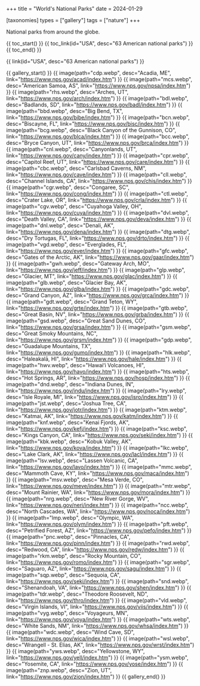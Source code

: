 +++
title = "World's National Parks"
date = 2024-01-29

[taxonomies]
types = ["gallery"]
tags = ["nature"]
+++

National parks from around the globe.

<!-- more -->

{{ toc_start() }}
{{ toc_link(id="USA", desc="63 American national parks") }}
{{ toc_end() }}

{{ link(id="USA", desc="63 American national parks") }}

{{ gallery_start() }}
{{ image(path="cdp.webp", desc="Acadia, ME", link="https://www.nps.gov/acad/index.htm") }}
{{ image(path="mcs.webp", desc="American Samoa, AS", link="https://www.nps.gov/npsa/index.htm") }}
{{ image(path="rhs.webp", desc="Arches, UT", link="https://www.nps.gov/arch/index.htm") }}
{{ image(path="bdl.webp", desc="Badlands, SD", link="https://www.nps.gov/badl/index.htm") }}
{{ image(path="bbd.webp", desc="Big Bend, TX", link="https://www.nps.gov/bibe/index.htm") }}
{{ image(path="bcn.webp", desc="Biscayne, FL", link="https://www.nps.gov/bisc/index.htm") }}
{{ image(path="bcg.webp", desc="Black Canyon of the Gunnison, CO", link="https://www.nps.gov/blca/index.htm") }}
{{ image(path="bcc.webp", desc="Bryce Canyon, UT", link="https://www.nps.gov/brca/index.htm") }}
{{ image(path="cnl.webp", desc="Canyonlands, UT", link="https://www.nps.gov/cany/index.htm") }}
{{ image(path="cpr.webp", desc="Capitol Reef, UT", link="https://www.nps.gov/care/index.htm") }}
{{ image(path="cbc.webp", desc="Carlsbad Caverns, NM", link="https://www.nps.gov/cave/index.htm") }}
{{ image(path="cll.webp", desc="Channel Islands, CA", link="https://www.nps.gov/chis/index.htm") }}
{{ image(path="cgr.webp", desc="Congaree, SC", link="https://www.nps.gov/cong/index.htm") }}
{{ image(path="ctl.webp", desc="Crater Lake, OR", link="https://www.nps.gov/crla/index.htm") }}
{{ image(path="cgv.webp", desc="Cuyahoga Valley, OH", link="https://www.nps.gov/cuya/index.htm") }}
{{ image(path="dvl.webp", desc="Death Valley, CA", link="https://www.nps.gov/deva/index.htm") }}
{{ image(path="dnl.webp", desc="Denali, AK", link="https://www.nps.gov/dena/index.htm") }}
{{ image(path="dtg.webp", desc="Dry Tortugas, FL", link="https://www.nps.gov/drto/index.htm") }}
{{ image(path="vgd.webp", desc="Everglades, FL", link="https://www.nps.gov/ever/index.htm") }}
{{ image(path="gfc.webp", desc="Gates of the Arctic, AK", link="https://www.nps.gov/gaar/index.htm") }}
{{ image(path="gwh.webp", desc="Gateway Arch, MO", link="https://www.nps.gov/jeff/index.htm") }}
{{ image(path="glp.webp", desc="Glacier, MT", link="https://www.nps.gov/glac/index.htm") }}
{{ image(path="glb.webp", desc="Glacier Bay, AK", link="https://www.nps.gov/glba/index.htm") }}
{{ image(path="gdc.webp", desc="Grand Canyon, AZ", link="https://www.nps.gov/grca/index.htm") }}
{{ image(path="gdt.webp", desc="Grand Teton, WY", link="https://www.nps.gov/grte/index.htm") }}
{{ image(path="gtb.webp", desc="Great Basin, NV", link="https://www.nps.gov/grba/index.htm") }}
{{ image(path="gsd.webp", desc="Great Sand Dunes, CO", link="https://www.nps.gov/grsa/index.htm") }}
{{ image(path="gsm.webp", desc="Great Smoky Mountains, NC", link="https://www.nps.gov/grsm/index.htm") }}
{{ image(path="gdp.webp", desc="Guadalupe Mountains, TX", link="https://www.nps.gov/gumo/index.htm") }}
{{ image(path="hlk.webp", desc="Haleakalā, HI", link="https://www.nps.gov/hale/index.htm") }}
{{ image(path="hwv.webp", desc="Hawaiʻi Volcanoes, HI", link="https://www.nps.gov/havo/index.htm") }}
{{ image(path="hts.webp", desc="Hot Springs, AR", link="https://www.nps.gov/hosp/index.htm") }}
{{ image(path="dnd.webp", desc="Indiana Dunes, IN", link="https://www.nps.gov/indu/index.htm") }}
{{ image(path="lry.webp", desc="Isle Royale, MI", link="https://www.nps.gov/isro/index.htm") }}
{{ image(path="jst.webp", desc="Joshua Tree, CA", link="https://www.nps.gov/jotr/index.htm") }}
{{ image(path="ktm.webp", desc="Katmai, AK", link="https://www.nps.gov/katm/index.htm") }}
{{ image(path="knf.webp", desc="Kenai Fjords, AK", link="https://www.nps.gov/kefj/index.htm") }}
{{ image(path="ksc.webp", desc="Kings Canyon, CA", link="https://www.nps.gov/seki/index.htm") }}
{{ image(path="kbk.webp", desc="Kobuk Valley, AK", link="https://www.nps.gov/kova/index.htm") }}
{{ image(path="lkc.webp", desc="Lake Clark, AK", link="https://www.nps.gov/lacl/index.htm") }}
{{ image(path="lsv.webp", desc="Lassen Volcanic, CA", link="https://www.nps.gov/lavo/index.htm") }}
{{ image(path="mmc.webp", desc="Mammoth Cave, KY", link="https://www.nps.gov/maca/index.htm") }}
{{ image(path="msv.webp", desc="Mesa Verde, CO", link="https://www.nps.gov/meve/index.htm") }}
{{ image(path="mtr.webp", desc="Mount Rainier, WA", link="https://www.nps.gov/mora/index.htm") }}
{{ image(path="nrg.webp", desc="New River Gorge, WV", link="https://www.nps.gov/neri/index.htm") }}
{{ image(path="ncc.webp", desc="North Cascades, WA", link="https://www.nps.gov/noca/index.htm") }}
{{ image(path="lmp.webp", desc="Olympic, WA", link="https://www.nps.gov/olym/index.htm") }}
{{ image(path="pft.webp", desc="Petrified Forest, AZ", link="https://www.nps.gov/pefo/index.htm") }}
{{ image(path="pnc.webp", desc="Pinnacles, CA", link="https://www.nps.gov/pinn/index.htm") }}
{{ image(path="rwd.webp", desc="Redwood, CA", link="https://www.nps.gov/redw/index.htm") }}
{{ image(path="rkm.webp", desc="Rocky Mountain, CO", link="https://www.nps.gov/romo/index.htm") }}
{{ image(path="sgr.webp", desc="Saguaro, AZ", link="https://www.nps.gov/sagu/index.htm") }}
{{ image(path="sqp.webp", desc="Sequoia, CA", link="https://www.nps.gov/seki/index.htm") }}
{{ image(path="snd.webp", desc="Shenandoah, VA", link="https://www.nps.gov/shen/index.htm") }}
{{ image(path="tdr.webp", desc="Theodore Roosevelt, ND", link="https://www.nps.gov/thro/index.htm") }}
{{ image(path="vld.webp", desc="Virgin Islands, VI", link="https://www.nps.gov/viis/index.htm") }}
{{ image(path="vyg.webp", desc="Voyageurs, MN", link="https://www.nps.gov/voya/index.htm") }}
{{ image(path="wts.webp", desc="White Sands, NM", link="https://www.nps.gov/whsa/index.htm") }}
{{ image(path="wdc.webp", desc="Wind Cave, SD", link="https://www.nps.gov/wica/index.htm") }}
{{ image(path="wsl.webp", desc="Wrangell - St. Elias, AK", link="https://www.nps.gov/wrst/index.htm") }}
{{ image(path="yws.webp", desc="Yellowstone, WY", link="https://www.nps.gov/yell/index.htm") }}
{{ image(path="ysm.webp", desc="Yosemite, CA", link="https://www.nps.gov/yose/index.htm") }}
{{ image(path="znp.webp", desc="Zion, UT", link="https://www.nps.gov/zion/index.htm") }}
{{ gallery_end() }}
